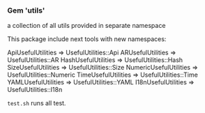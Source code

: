 ### Gem 'utils'

a collection of all utils provided in separate namespace

This package include next tools with new namespaces:

ApiUsefulUtilities => UsefulUtilities::Api
ARUsefulUtilities => UsefulUtilities::AR
HashUsefulUtilities => UsefulUtilities::Hash
SizeUsefulUtilities => UsefulUtilities::Size
NumericUsefulUtilities => UsefulUtilities::Numeric
TimeUsefulUtilities => UsefulUtilities::Time
YAMLUsefulUtilities => UsefulUtilities::YAML
I18nUsefulUtilities => UsefulUtilities::I18n

`test.sh` runs all test.
